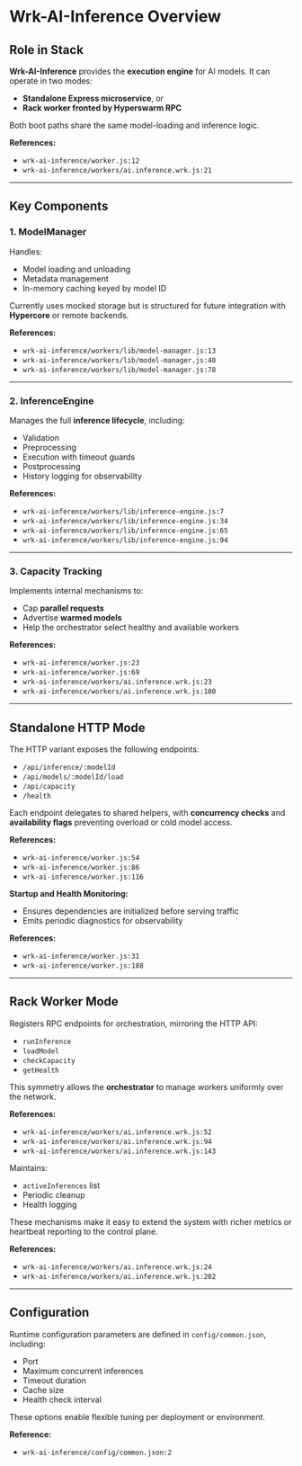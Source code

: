 # Wrk-AI-Inference Overview

## Role in Stack

**Wrk-AI-Inference** provides the **execution engine** for AI models.
It can operate in two modes:

* **Standalone Express microservice**, or
* **Rack worker fronted by Hyperswarm RPC**

Both boot paths share the same model-loading and inference logic.

**References:**

* `wrk-ai-inference/worker.js:12`
* `wrk-ai-inference/workers/ai.inference.wrk.js:21`

---

## Key Components

### 1. ModelManager

Handles:

* Model loading and unloading
* Metadata management
* In-memory caching keyed by model ID

Currently uses mocked storage but is structured for future integration with **Hypercore** or remote backends.

**References:**

* `wrk-ai-inference/workers/lib/model-manager.js:13`
* `wrk-ai-inference/workers/lib/model-manager.js:40`
* `wrk-ai-inference/workers/lib/model-manager.js:78`

---

### 2. InferenceEngine

Manages the full **inference lifecycle**, including:

* Validation
* Preprocessing
* Execution with timeout guards
* Postprocessing
* History logging for observability

**References:**

* `wrk-ai-inference/workers/lib/inference-engine.js:7`
* `wrk-ai-inference/workers/lib/inference-engine.js:34`
* `wrk-ai-inference/workers/lib/inference-engine.js:65`
* `wrk-ai-inference/workers/lib/inference-engine.js:94`

---

### 3. Capacity Tracking

Implements internal mechanisms to:

* Cap **parallel requests**
* Advertise **warmed models**
* Help the orchestrator select healthy and available workers

**References:**

* `wrk-ai-inference/worker.js:23`
* `wrk-ai-inference/worker.js:69`
* `wrk-ai-inference/workers/ai.inference.wrk.js:23`
* `wrk-ai-inference/workers/ai.inference.wrk.js:100`

---

## Standalone HTTP Mode

The HTTP variant exposes the following endpoints:

* `/api/inference/:modelId`
* `/api/models/:modelId/load`
* `/api/capacity`
* `/health`

Each endpoint delegates to shared helpers, with **concurrency checks** and **availability flags** preventing overload or cold model access.

**References:**

* `wrk-ai-inference/worker.js:54`
* `wrk-ai-inference/worker.js:86`
* `wrk-ai-inference/worker.js:116`

**Startup and Health Monitoring:**

* Ensures dependencies are initialized before serving traffic
* Emits periodic diagnostics for observability

**References:**

* `wrk-ai-inference/worker.js:31`
* `wrk-ai-inference/worker.js:188`

---

## Rack Worker Mode

Registers RPC endpoints for orchestration, mirroring the HTTP API:

* `runInference`
* `loadModel`
* `checkCapacity`
* `getHealth`

This symmetry allows the **orchestrator** to manage workers uniformly over the network.

**References:**

* `wrk-ai-inference/workers/ai.inference.wrk.js:52`
* `wrk-ai-inference/workers/ai.inference.wrk.js:94`
* `wrk-ai-inference/workers/ai.inference.wrk.js:143`

Maintains:

* `activeInferences` list
* Periodic cleanup
* Health logging

These mechanisms make it easy to extend the system with richer metrics or heartbeat reporting to the control plane.

**References:**

* `wrk-ai-inference/workers/ai.inference.wrk.js:24`
* `wrk-ai-inference/workers/ai.inference.wrk.js:202`

---

## Configuration

Runtime configuration parameters are defined in `config/common.json`, including:

* Port
* Maximum concurrent inferences
* Timeout duration
* Cache size
* Health check interval

These options enable flexible tuning per deployment or environment.

**Reference:**

* `wrk-ai-inference/config/common.json:2`
